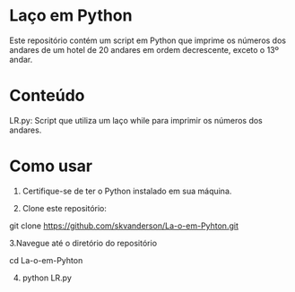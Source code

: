 # Laço em Python
Este repositório contém um script em Python que imprime os números dos andares de um hotel de 20 andares em ordem decrescente, exceto o 13º andar.

# Conteúdo
LR.py: Script que utiliza um laço while para imprimir os números dos andares.

# Como usar
1. Certifique-se de ter o Python instalado em sua máquina.

2. Clone este repositório:

git clone https://github.com/skvanderson/La-o-em-Pyhton.git

3.Navegue até o diretório do repositório

cd La-o-em-Pyhton

4. python LR.py



